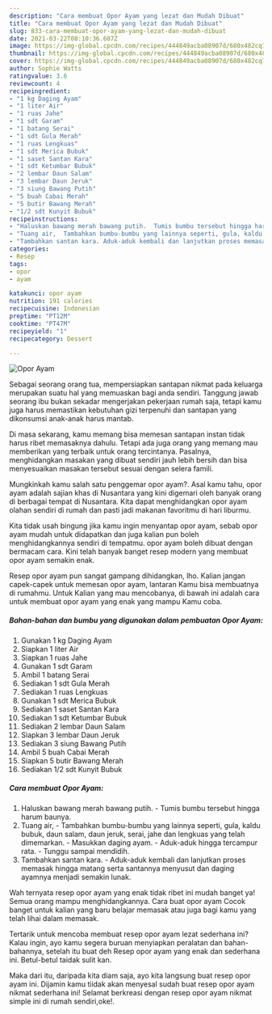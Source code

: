 ```yaml
---
description: "Cara membuat Opor Ayam yang lezat dan Mudah Dibuat"
title: "Cara membuat Opor Ayam yang lezat dan Mudah Dibuat"
slug: 833-cara-membuat-opor-ayam-yang-lezat-dan-mudah-dibuat
date: 2021-03-22T08:10:36.607Z
image: https://img-global.cpcdn.com/recipes/444849acba08907d/680x482cq70/opor-ayam-foto-resep-utama.jpg
thumbnail: https://img-global.cpcdn.com/recipes/444849acba08907d/680x482cq70/opor-ayam-foto-resep-utama.jpg
cover: https://img-global.cpcdn.com/recipes/444849acba08907d/680x482cq70/opor-ayam-foto-resep-utama.jpg
author: Sophie Watts
ratingvalue: 3.6
reviewcount: 4
recipeingredient:
- "1 kg Daging Ayam"
- "1 liter Air"
- "1 ruas Jahe"
- "1 sdt Garam"
- "1 batang Serai"
- "1 sdt Gula Merah"
- "1 ruas Lengkuas"
- "1 sdt Merica Bubuk"
- "1 saset Santan Kara"
- "1 sdt Ketumbar Bubuk"
- "2 lembar Daun Salam"
- "3 lembar Daun Jeruk"
- "3 siung Bawang Putih"
- "5 buah Cabai Merah"
- "5 butir Bawang Merah"
- "1/2 sdt Kunyit Bubuk"
recipeinstructions:
- "Haluskan bawang merah bawang putih.  Tumis bumbu tersebut hingga harum baunya."
- "Tuang air,  Tambahkan bumbu-bumbu yang lainnya seperti, gula, kaldu bubuk, daun salam, daun jeruk, serai, jahe dan lengkuas yang telah dimemarkan.  Masukkan daging ayam. Aduk-aduk hingga tercampur rata. Tunggu sampai mendidih."
- "Tambahkan santan kara. Aduk-aduk kembali dan lanjutkan proses memasak hingga matang serta santannya menyusut dan daging ayamnya menjadi semakin lunak."
categories:
- Resep
tags:
- opor
- ayam

katakunci: opor ayam 
nutrition: 191 calories
recipecuisine: Indonesian
preptime: "PT12M"
cooktime: "PT47M"
recipeyield: "1"
recipecategory: Dessert

---
```



![Opor Ayam](https://img-global.cpcdn.com/recipes/444849acba08907d/680x482cq70/opor-ayam-foto-resep-utama.jpg)

Sebagai seorang orang tua, mempersiapkan santapan nikmat pada keluarga merupakan suatu hal yang memuaskan bagi anda sendiri. Tanggung jawab seorang ibu bukan sekadar mengerjakan pekerjaan rumah saja, tetapi kamu juga harus memastikan kebutuhan gizi terpenuhi dan santapan yang dikonsumsi anak-anak harus mantab.

Di masa  sekarang, kamu memang bisa memesan santapan instan tidak harus ribet memasaknya dahulu. Tetapi ada juga orang yang memang mau memberikan yang terbaik untuk orang tercintanya. Pasalnya, menghidangkan masakan yang dibuat sendiri jauh lebih bersih dan bisa menyesuaikan masakan tersebut sesuai dengan selera famili. 



Mungkinkah kamu salah satu penggemar opor ayam?. Asal kamu tahu, opor ayam adalah sajian khas di Nusantara yang kini digemari oleh banyak orang di berbagai tempat di Nusantara. Kita dapat menghidangkan opor ayam olahan sendiri di rumah dan pasti jadi makanan favoritmu di hari liburmu.

Kita tidak usah bingung jika kamu ingin menyantap opor ayam, sebab opor ayam mudah untuk didapatkan dan juga kalian pun boleh menghidangkannya sendiri di tempatmu. opor ayam boleh dibuat dengan bermacam cara. Kini telah banyak banget resep modern yang membuat opor ayam semakin enak.

Resep opor ayam pun sangat gampang dihidangkan, lho. Kalian jangan capek-capek untuk memesan opor ayam, lantaran Kamu bisa membuatnya di rumahmu. Untuk Kalian yang mau mencobanya, di bawah ini adalah cara untuk membuat opor ayam yang enak yang mampu Kamu coba.

<!--inarticleads1-->

##### Bahan-bahan dan bumbu yang digunakan dalam pembuatan Opor Ayam:

1. Gunakan 1 kg Daging Ayam
1. Siapkan 1 liter Air
1. Siapkan 1 ruas Jahe
1. Gunakan 1 sdt Garam
1. Ambil 1 batang Serai
1. Sediakan 1 sdt Gula Merah
1. Sediakan 1 ruas Lengkuas
1. Gunakan 1 sdt Merica Bubuk
1. Sediakan 1 saset Santan Kara
1. Sediakan 1 sdt Ketumbar Bubuk
1. Sediakan 2 lembar Daun Salam
1. Siapkan 3 lembar Daun Jeruk
1. Sediakan 3 siung Bawang Putih
1. Ambil 5 buah Cabai Merah
1. Siapkan 5 butir Bawang Merah
1. Sediakan 1/2 sdt Kunyit Bubuk




<!--inarticleads2-->

##### Cara membuat Opor Ayam:

1. Haluskan bawang merah bawang putih.  - Tumis bumbu tersebut hingga harum baunya.
1. Tuang air,  - Tambahkan bumbu-bumbu yang lainnya seperti, gula, kaldu bubuk, daun salam, daun jeruk, serai, jahe dan lengkuas yang telah dimemarkan.  - Masukkan daging ayam. - Aduk-aduk hingga tercampur rata. - Tunggu sampai mendidih.
1. Tambahkan santan kara. - Aduk-aduk kembali dan lanjutkan proses memasak hingga matang serta santannya menyusut dan daging ayamnya menjadi semakin lunak.




Wah ternyata resep opor ayam yang enak tidak ribet ini mudah banget ya! Semua orang mampu menghidangkannya. Cara buat opor ayam Cocok banget untuk kalian yang baru belajar memasak atau juga bagi kamu yang telah lihai dalam memasak.

Tertarik untuk mencoba membuat resep opor ayam lezat sederhana ini? Kalau ingin, ayo kamu segera buruan menyiapkan peralatan dan bahan-bahannya, setelah itu buat deh Resep opor ayam yang enak dan sederhana ini. Betul-betul taidak sulit kan. 

Maka dari itu, daripada kita diam saja, ayo kita langsung buat resep opor ayam ini. Dijamin kamu tiidak akan menyesal sudah buat resep opor ayam nikmat sederhana ini! Selamat berkreasi dengan resep opor ayam nikmat simple ini di rumah sendiri,oke!.

